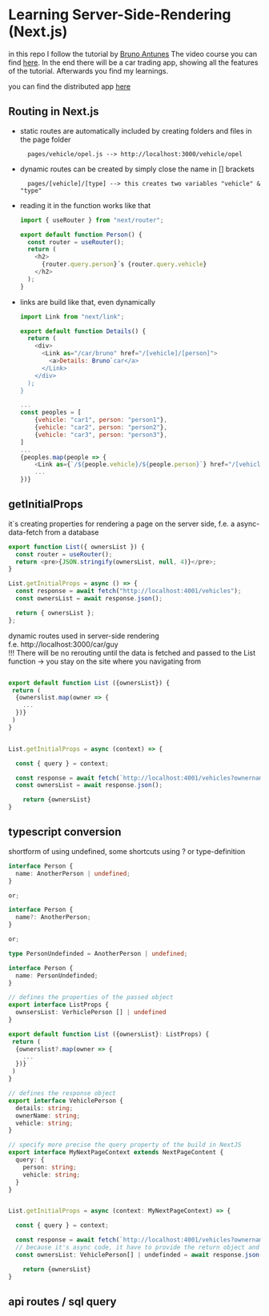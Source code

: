 # Learning Server-Side-Rendering (Next.js)

in this repo I follow the tutorial by [Bruno Antunes](https://www.youtube.com/channel/UCyU0mNYdX9EHY7rc5yucIZA) The video course you can find [here](https://www.youtube.com/playlist?list=PLYSZyzpwBEWSQsrukurP09ksi49H9Yj40). In the end there will be a car trading app, showing all the features of the tutorial. Afterwards you find my learnings.

you can find the distributed app [here]()

## Routing in Next.js

- static routes are automatically included by creating folders and files in the page folder

        pages/vehicle/opel.js --> http://localhost:3000/vehicle/opel

- dynamic routes can be created by simply close the name in [] brackets

        pages/[vehicle]/[type] --> this creates two variables "vehicle" & "type"

- reading it in the function works like that

  ```js
  import { useRouter } from "next/router";

  export default function Person() {
    const router = useRouter();
    return (
      <h2>
        {router.query.person}´s {router.query.vehicle}
      </h2>
    );
  }
  ```

- links are build like that, even dynamically

  ```js
  import Link from "next/link";

  export default function Details() {
    return (
      <div>
        <Link as="/car/bruno" href="/[vehicle]/[person]">
          <a>Details: Bruno`car</a>
        </Link>
      </div>
    );
  }
  ```

  ```js
  ...
  const peoples = [
      {vehicle: "car1", person: "person1"},
      {vehicle: "car2", person: "person2"},
      {vehicle: "car3", person: "person3"},
  ]
  ...
  {peoples.map(people => {
      <Link as={`/${people.vehicle}/${people.person}`} href="/[vehicle]/[person]">
      ...
  })}
  ```

## getInitialProps

it`s creating properties for rendering a page on the server side, f.e. a async-data-fetch from a database

```js
export function List({ ownersList }) {
  const router = useRouter();
  return <pre>{JSON.stringify(ownersList, null, 4)}</pre>;
}

List.getInitialProps = async () => {
  const response = await fetch("http://localhost:4001/vehicles");
  const ownersList = await response.json();

  return { ownersList };
};
```

dynamic routes used in server-side rendering <br/>
f.e. http://localhost:3000/car/guy <br/>
!!! There will be no rerouting until the data is fetched and passed to the List function -> you stay on the site where you navigating from

```js

export default function List ({ownersList}) {
 return (
  {ownerslist.map(owner => {
    ...
  })}
 )
}


List.getInitialProps = async (context) => {

  const { query } = context;

  const response = await fetch(`http://localhost:4001/vehicles?ownername=${query.person}+vehicle=${query.vehicle}`);
  const ownersList = await response.json();

    return {ownersList}
}
```

## typescript conversion

shortform of using undefined, some shortcuts using ? or type-definition

```ts
interface Person {
  name: AnotherPerson | undefined;
}

or;

interface Person {
  name?: AnotherPerson;
}

or;

type PersonUndefinded = AnotherPerson | undefined;

interface Person {
  name: PersonUndefinded;
}
```

```ts
// defines the properties of the passed object
export interface ListProps {
  ownsersList: VerhiclePerson [] | undefined
}

export default function List ({ownersList}: ListProps) {
 return (
  {ownerslist?.map(owner => {
    ...
  })}
 )
}

// defines the response object
export interface VehiclePerson {
  details: string;
  ownerName: string;
  vehicle: string;
}

// specify more precise the query property of the build in NextJS
export interface MyNextPageContext extends NextPageContent {
  query: {
    person: string;
    vehicle: string;
  }
}


List.getInitialProps = async (context: MyNextPageContext) => {

  const { query } = context;

  const response = await fetch(`http://localhost:4001/vehicles?ownername=${query.person}+vehicle=${query.vehicle}`);
  // because it's async code, it have to provide the return object and undefined (because we didnt know for sure)
  const ownersList: VehiclePerson[] | undefinded = await response.json();

    return {ownersList}
}
```

## api routes / sql query
